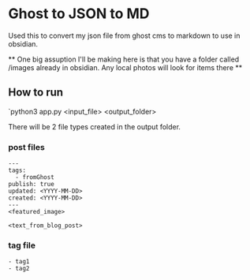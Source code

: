 # Ghost to JSON to MD

Used this to convert my json file from ghost cms to markdown to use in obsidian.

** One big assuption I'll be making here is that you have a folder called /images already in obsidian. Any local photos will look for items there **

## How to run
`python3 app.py <input_file> <output_folder>

There will be 2 file types created in the output folder.

### post files
```
---
tags:
  - fromGhost
publish: true
updated: <YYYY-MM-DD>
created: <YYYY-MM-DD>
---
<featured_image>

<text_from_blog_post>
```

### tag file
```
- tag1
- tag2
```
